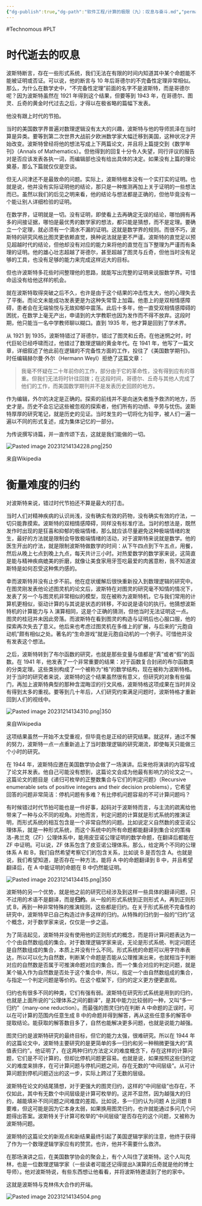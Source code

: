 ```yaml
---
{"dg-publish":true,"dg-path":"软件工程/计算的极限（九）：叹息与奋斗.md","permalink":"/软件工程/计算的极限（九）：叹息与奋斗/","created":"2023-10-09T16:15:02.000+08:00","updated":"2024-12-31T10:07:22.000+08:00"}
---
```


#Technomous #PLT 

# 时代逝去的叹息

波斯特断言，存在一些形式系统，我们无法在有限的时间内知道其中某个命题能不能被证明或否证。可以说，他的断言与 10 年后哥德尔的不完备性定理非常相似。那么，为什么在数学史中，“不完备性定理”前面的名字不是波斯特，而是哥德尔呢？因为波斯特虽然在 1921 年得到这个结果，但要等到 1943 年，在哥德尔、图灵、丘奇的黄金时代过去之后，才得以在极省略的篇幅下发表。

他没有跟上时代的节拍。

当时的美国数学界普遍对数理逻辑没有太大的兴趣，波斯特与他的导师凯泽在当时算是异类。要等到第二次世界大战前夕欧洲数学家大幅迁移到美国，这种状况才开始改变。波斯特曾经将他的想法写成上下两篇论文，并且将上篇提交到《数学年刊》（Annals of Mathematics）。但他得到的回复十分令人失望，同行评议的报告对是否应该发表各执一词，而编辑部也没有给出具体的决定。如果没有上篇的理论奠基，那么下篇就仅仅是空谈。

但无人问津还不是最致命的问题。实际上，波斯特根本没有一个实打实的证明。也就是说，他并没有实际证明他的结论，那只是一种推测再加上关于证明的一些想法而已。虽然以我们的后见之明来看，他的结论与想法都是正确的，但他毕竟没有一个能让别人详细检验的证明。

在数学界，证明就是一切。没有证明，即使看上去再确定无误的结论，哪怕拥有再多的间接证据，哪怕是最优秀的数学家的想法，都只能是猜想，而不是定理。要确立一个定理，就必须有一个滴水不漏的证明。这就是数学界的规则。而很不巧，波斯特的研究风格比图灵更依赖直觉，换种说法就是更不严谨。波斯特的直觉足以预见超越时代的结论，但他却没有对应的能力来将他的直觉在当下整理为严谨而有条理的证明。他的雄心壮志超越了哥德尔，甚至超越了图灵与丘奇，但他当时没有足够的工具，也没有足够的能力来完成这样远大的目标。

但也许波斯特多花些时间整理他的思路，就能写出完整的证明来说服数学界。可惜命运没有给他这样的机会。

就在波斯特取得突破之后不久，也许是由于这个结果的冲击性太大，他的心理失去了平衡。而论文未能成功发表更是为这种失常雪上加霜。他患上的是双相情感障碍，患者会在无端愉悦与无故抑郁中震荡。此后十多年，他一直受双相情感障碍的困扰，在数学上毫无产出，申请到的大学教职也因为发作而不得不放弃。这段时期，他只能当一名中学教师聊以糊口。直到 1935 年，他才算是回到了学术界。

从 1921 到 1935，波斯特错过了哥德尔，错过了图灵和丘奇。在他迷惘之时，时代巨轮已经呼啸而过，他错过了数理逻辑的黄金年代。在 1941 年，他写了一篇文章，详细叙述了他此前在逻辑的不完备性方面的工作，投往了《美国数学期刊》。时任编辑赫尔曼·外尔（Hermann Weyl）拒绝了这篇文章：

> 我毫不怀疑在二十年前你的工作，部分由于它的革命性，没有得到应有的尊重。但我们无法将时针往回拨；在这段时间，哥德尔、丘奇与其他人完成了他们的工作，而美国数学期刊并不是发表历史回顾的地方。

作为编辑，外尔的决定是正确的。探索的前线并不是向迷失者施予救济的地方，历史才是。历史不会忘记这些被忽视的探索者，他们所有的功绩、辛劳与忧伤。波斯特厚厚的研究笔记，就是历史的见证。当时发生的一切将化为铅字，被人们一遍一遍以不同的形式复述，成为集体记忆的一部分。

为传说撰写诗篇，并一直传颂下去，这就是我们能做的一切。

![Pasted image 20231214134228.png|250](/img/user/0.Asset/resource/Pasted%20image%2020231214134228.png)

来自Wikipedia

# 衡量难度的归约

对波斯特来说，错过时代节拍还不算是最大的打击。

当时人们对精神疾病的认识尚浅，没有确实有效的药物，没有确实有效的疗法，一切只能靠摸索。波斯特的双相情感障碍，同样没有标准疗法。当时的想法是，既然发作时出现的是狂喜和抑郁的极端情绪，那么就应该尽量避免这种极端情绪的发生，最好的方法就是限制会导致极端情绪的活动，对于波斯特来说就是数学。他的医生开出的疗法，就是限制波斯特做数学的时间：从下午四点到下午五点，用餐，然后从晚上七点到晚上九点，每天共计三小时。对热爱数学的数学家来说，这简直是能与精神疾病媲美的折磨，就像让美食家用牙签吃最爱的肉酱意粉，我不知道波斯特是如何忍受这种焦灼感的。

幸而波斯特并没有止步不前。他在症状缓解后很快重新投入到数理逻辑的研究中。在图灵刚发表他论述图灵机的论文后，波斯特在对图灵的研究毫不知情的情况下，发表了另一个与图灵机非常相似的模型，现在被称为波斯特机，它与我们常用的计算机更相似，驱动计算的与其说是状态的转移，不如说是语句的执行。他猜想波斯特机的计算能力与 λ 演算相同，这是个正确的猜测，但他当时无法证明这一点。图灵的桂冠并未因此旁落。而波斯特在看到图灵的构造与证明后也心服口服，他的探索再次失去了意义。他后来也考虑过图灵机在多维上的扩展，与后来的“元胞自动机”颇有相似之处。著名的“生命游戏”就是元胞自动机的一个例子。可惜他并没有发表这个想法。

之后，波斯特转到了布尔函数的研究，也就是那些变量与值都是“真”或者“假”的函数。在 1941 年，他发表了一个非常重要的结果：对于函数复合封闭的布尔函数类的分类定理。这些类别构成了一个被称为“格”的数学结构，现在被称为波斯特格。对于当时的研究者来说，波斯特的这个结果虽然很有意义，但研究的对象有些偏门，再加上波斯特典型的那种含混晦涩的行文风格，波斯特格这项成果在当时并没有得到太多的重视。要等到几十年后，人们研究约束满足问题时，波斯特格才重新回到人们的视线中。

![Pasted image 20231214134310.png|350](/img/user/0.Asset/resource/Pasted%20image%2020231214134310.png)

来自Wikipedia

这项结果虽然一开始不太受重视，但毕竟也是正经的研究结果。就这样，通过不懈的努力，波斯特一点一点重新追上了当时数理逻辑的研究潮流，即使每天只能做三个小时的研究。

在 1944 年，波斯特应邀在美国数学协会做了一场演讲。后来他将演讲的内容写成了论文并发表。他自己可能没有想到，这篇论文会成为他最有影响力的论文之一。这篇论文的题目是《递归可枚举的正整数集合与它们的判定问题》（Recursive enumerable sets of positive integers and their decision problems），它希望回答的问题非常简洁：停机问题有多难？有比停机问题容易的不可计算问题吗？

有时候错过时代节拍可能也是一件好事，起码对于波斯特而言，与主流的疏离给他带来了一种与众不同的视角。对他而言，判定问题的计算就是形式系统的推演证明，而形式系统的相互包含是一个非常自然的问题。比如说定义自然数的皮亚诺公理体系，就是一种形式系统，而这个系统中的所有命题都能翻译到集合论的策梅洛-弗兰克（ZF）公理体系中，能用皮亚诺公理证明的数学命题，在翻译后都能在 ZF 中证明。可以说，ZF 体系包含了皮亚诺公理体系。那么，给定两个不同的公理体系 A 和 B，我们自然希望考察它们的包含关系，比如说 B 是否包含 A。也就是说，我们希望知道，是否存在一种方法，能将 A 中的命题翻译到 B 中，并且希望翻译后，在 A 中能证明的命题在 B 中仍然能证明。

![Pasted image 20231214134415.png|350](/img/user/0.Asset/resource/Pasted%20image%2020231214134415.png)

波斯特的另一个优势，就是他之前的研究已经涉及到这样一些具体的翻译问题，只不过用的术语不是翻译，而是**归约**。从一般的形式系统到正则形式 A，再到正则形式 B，再到一种非常特殊的推演规则，这些都是归约。在关于形式系统不完备性的研究中，波斯特早已自己构造过许多这样的归约。从特殊的归约到一般的“归约”这个概念，对于数学家来说，仅仅是一步之遥。

为了简洁起见，波斯特并没有使用他的正则形式的概念，而是将计算问题表达为一个个由自然数组成的集合。对于数理逻辑学家来说，无论是形式系统、判定问题还是自然数组成的集合，本质上并没有什么不同。形式系统的命题可以用字符串表达，所以可以化为自然数，判断某个命题是否能从公理推演出来，也就相当于判断对应的自然数是否属于可推演命题对应的集合。而一个集合对应的判定问题，就是某个输入作为自然数是否处于这个集合中，所以，指定一个由自然数组成的集合，与指定一个判定问题是等价的。在这个框架下，归约的定义更方便更直观。

归约也有很多不同的种类，它们有强有弱。波斯特在研究形式系统是用到的归约，也就是上面所说的“公理体系之间的翻译”，是其中能力比较弱的一种，又叫“多一归约”（many-one reduction）。而最强的图灵归约在判断 A 中命题的正误时，可以在可计算的范围内任意生成 B 中的命题并得到解答，再从这些任意多的解答中提取结论。能获取的解答数目多了，自然也能解决更多问题，也就是说能力越强。

图灵归约是波斯特研究的最终目标，但它的能力太强，很难研究。所以在 1944 年的这篇论文中，波斯特主要研究的是更简单的多一归约和另一种稍微更强大的“真值表归约”。他证明了，在这两种归约方法定义的难度概念下，存在这样的计算问题，它们是不可计算的，但却比停机问题更容易。也就是说，如果按照这些归约定义的难度来排序，在可计算问题与停机问题之间，存在无数的“中间层级”。从可计算问题到停机问题迈出的这一步，实际上跨过了无数的层级。

波斯特在论文的结尾猜想，对于更强大的图灵归约，这样的“中间层级”也存在，不仅如此，其中有无数个中间层级是计算可枚举的。这并不显然，因为越强大的归约，越能填补不同问题之间难度的差距。比如说，多一归约认为问题 A 比问题 B 要难，但这可能是因为它本身太弱，如果换用图灵归约，也许就能通过多问几个问题得出答案。波斯特关于计算可枚举的“中间层级”是否存在的这个问题，又被称为波斯特问题。

波斯特的这篇论文的新观点和新结果最终引起了美国逻辑学家的注意，他终于获得了作为一个数理逻辑学家应有的赞赏。也许，他并不需要什么救济。

在那场演讲之后，在美国数学协会的聚会上，有个人叫住了波斯特。这个人叫克林，也是一位数理逻辑学家（一些读者可能还记得提出λ演算的丘奇就是他的博士导师）。他对波斯特说，有些东西想让他看看，并将波斯特邀请到了他的家中。

这就是波斯特与克林伟大合作的开端。

![Pasted image 20231214134504.png](/img/user/0.Asset/resource/Pasted%20image%2020231214134504.png)